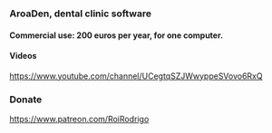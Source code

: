 ### AroaDen, dental clinic software

#### Commercial use: 200 euros per year, for one computer.

#### Videos

https://www.youtube.com/channel/UCegtqSZJWwyppeSVovo6RxQ

### Donate

https://www.patreon.com/RoiRodrigo
